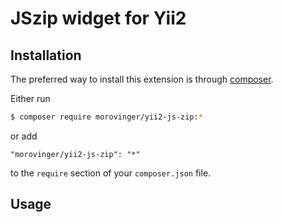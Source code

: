 # JSzip widget for Yii2

## Installation

The preferred way to install this extension is through [composer](http://getcomposer.org/download/).

Either run

```bash
$ composer require morovinger/yii2-js-zip:*
```

or add

```
"morovinger/yii2-js-zip": "*"
```

to the `require` section of your `composer.json` file.

## Usage
